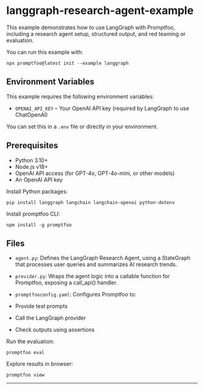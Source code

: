 # langgraph-research-agent-example

This example demonstrates how to use LangGraph with Promptfoo, including a research agent setup, structured output, and red teaming or evaluation.

You can run this example with:

```
npx promptfoo@latest init --example langgraph
```

## Environment Variables

This example requires the following environment variables:

- `OPENAI_API_KEY` – Your OpenAI API key (required by LangGraph to use ChatOpenAI)

You can set this in a `.env` file or directly in your environment.

## Prerequisites

- Python 3.10+
- Node.js v18+
- OpenAI API access (for GPT-4o, GPT-4o-mini, or other models)
- An OpenAI API key

Install Python packages:

```
pip install langgraph langchain langchain-openai python-dotenv
```

Install promptfoo CLI:

```
npm install -g promptfoo
```

## Files

- `agent.py`: Defines the LangGraph Research Agent, using a StateGraph that processes user queries and summarizes AI research trends.
- `provider.py`: Wraps the agent logic into a callable function for Promptfoo, exposing a call_api() handler.
- `promptfooconfig.yaml`: Configures Promptfoo to:

- Provide test prompts
- Call the LangGraph provider
- Check outputs using assertions

Run the evaluation:

```
promptfoo eval
```

Explore results in browser:

```
promptfoo view
```

---
